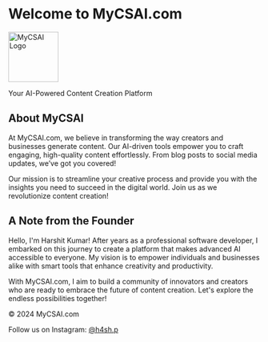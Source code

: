 <!DOCTYPE html>
<html lang="en">
<head>
    <meta charset="UTF-8">
    <meta name="viewport" content="width=device-width, initial-scale=1.0">
</head>
<body>
    <h1>Welcome to MyCSAI.com</h1>
    <img src="https://github.com/user-attachments/assets/6b0056cd-b3e1-482c-a1cf-e4dc9494c178" alt="MyCSAI Logo" style="width:100px;height:auto;"> <!-- Logo with size -->
    <p>Your AI-Powered Content Creation Platform</p>
    <h2>About MyCSAI</h2>
    <p>
        At MyCSAI.com, we believe in transforming the way creators and businesses generate content. 
        Our AI-driven tools empower you to craft engaging, high-quality content effortlessly. 
        From blog posts to social media updates, we’ve got you covered!
    </p>
    <p>
        Our mission is to streamline your creative process and provide you with the insights you need 
        to succeed in the digital world. Join us as we revolutionize content creation!
    </p>
    <h2>A Note from the Founder</h2>
    <p>
        Hello, I'm Harshit Kumar! After years as a professional software developer, I embarked on this 
        journey to create a platform that makes advanced AI accessible to everyone. My vision is to 
        empower individuals and businesses alike with smart tools that enhance creativity and productivity.
    </p>
    <p>
        With MyCSAI.com, I aim to build a community of innovators and creators who are ready to embrace 
        the future of content creation. Let's explore the endless possibilities together!
    </p>
    <footer>
        <p>&copy; 2024 MyCSAI.com</p>
        <p>Follow us on Instagram: <a href="https://www.instagram.com/h4sh.p/">@h4sh.p</a></p>
    </footer>

</body>


</html>






